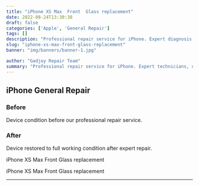 ```yaml
---
title: "iPhone XS Max  Front  Glass replacement"
date: 2022-08-24T13:30:38
draft: false
categories: ['Apple', 'General Repair']
tags: []
description: "Professional repair service for iPhone. Expert diagnosis and quality repairs in Bangalore."
slug: "iphone-xs-max-front-glass-replacement"
banner: "img/banners/banner-1.jpg"

author: "Gadjoy Repair Team"
summary: "Professional repair service for iPhone. Expert technicians, quality parts, warranty included."
---
```


## iPhone General Repair

### Before

Device condition before our professional repair service.

### After

Device restored to full working condition after expert repair.

iPhone XS Max Front Glass replacement

iPhone XS Max Front Glass replacement

---
